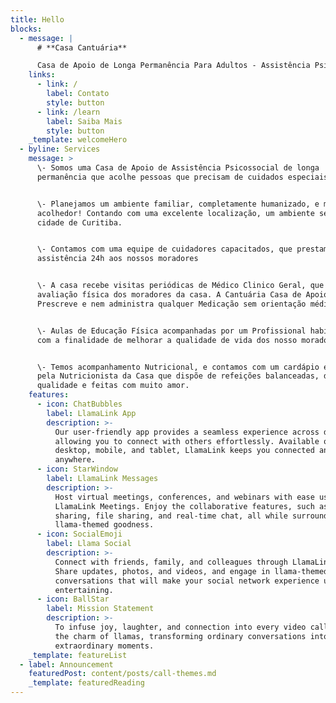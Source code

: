 ```yaml
---
title: Hello
blocks:
  - message: |
      # **Casa Cantuária**

      Casa de Apoio de Longa Permanência Para Adultos - Assistência Psicossocial
    links:
      - link: /
        label: Contato
        style: button
      - link: /learn
        label: Saiba Mais
        style: button
    _template: welcomeHero
  - byline: Services
    message: >
      \- Somos uma Casa de Apoio de Assistência Psicossocial de longa
      permanência que acolhe pessoas que precisam de cuidados especiais


      \- Planejamos um ambiente familiar, completamente humanizado, e muito
      acolhedor! Contando com uma excelente localização, um ambiente seguro, na
      cidade de Curitiba.


      \- Contamos com uma equipe de cuidadores capacitados, que prestam
      assistência 24h aos nossos moradores


      \- A casa recebe visitas periódicas de Médico Clinico Geral, que faz uma
      avaliação física dos moradores da casa. A Cantuária Casa de Apoio Não
      Prescreve e nem administra qualquer Medicação sem orientação médica.


      \- Aulas de Educação Física acompanhadas por um Profissional habilitado,
      com a finalidade de melhorar a qualidade de vida dos nosso moradores.


      \- Temos acompanhamento Nutricional, e contamos com um cardápio elaborado
      pela Nutricionista da Casa que dispõe de refeições balanceadas, de
      qualidade e feitas com muito amor.
    features:
      - icon: ChatBubbles
        label: LlamaLink App
        description: >-
          Our user-friendly app provides a seamless experience across devices,
          allowing you to connect with others effortlessly. Available on
          desktop, mobile, and tablet, LlamaLink keeps you connected anytime,
          anywhere.
      - icon: StarWindow
        label: LlamaLink Messages
        description: >-
          Host virtual meetings, conferences, and webinars with ease using
          LlamaLink Meetings. Enjoy the collaborative features, such as screen
          sharing, file sharing, and real-time chat, all while surrounded by
          llama-themed goodness.
      - icon: SocialEmoji
        label: Llama Social
        description: >-
          Connect with friends, family, and colleagues through LlamaLink Social.
          Share updates, photos, and videos, and engage in llama-themed
          conversations that will make your social network experience unique and
          entertaining.
      - icon: BallStar
        label: Mission Statement
        description: >-
          To infuse joy, laughter, and connection into every video call through
          the charm of llamas, transforming ordinary conversations into
          extraordinary moments.
    _template: featureList
  - label: Announcement
    featuredPost: content/posts/call-themes.md
    _template: featuredReading
---
```


